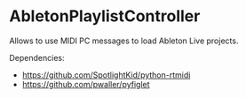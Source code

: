 # AbletonPlaylistController
Allows to use MIDI PC messages to load Ableton Live projects.

Dependencies:
- https://github.com/SpotlightKid/python-rtmidi
- https://github.com/pwaller/pyfiglet

